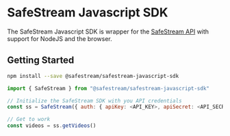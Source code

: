 # SafeStream Javascript SDK

The SafeStream Javascript SDK is wrapper for the [SafeStream API](https://docs.safestream.com) with support for NodeJS and the browser.

## Getting Started

```bash
npm install --save @safestream/safestream-javascript-sdk
```

```javascript
import { SafeStream } from "@safestream/safestream-javascript-sdk"

// Initialize the SafeStream SDK with you API credentials
const ss = SafeStream({ auth: { apiKey: <API_KEY>, apiSecret: <API_SECRET> });

// Get to work
const videos = ss.getVideos()
```